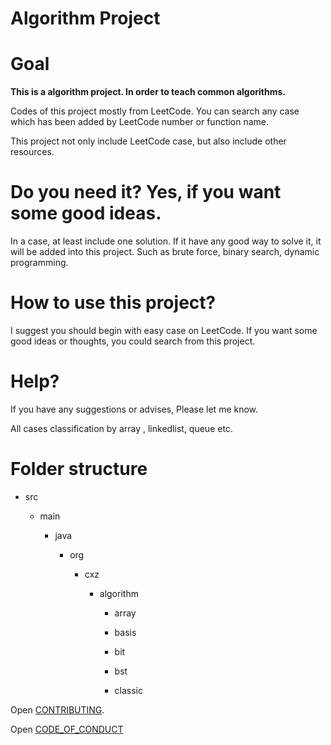 # Algorithm Project
# Goal

**This is a algorithm project.  In order to teach  common algorithms.**



Codes of this project mostly from LeetCode. You can search any case which has been added by LeetCode number or function name.



This project not only include LeetCode case, but also include other resources.





# Do you need it? Yes, if you want some good ideas.

In a case, at least include one solution.  If it have any good way to solve it, it will be added into this project. Such as brute force, binary search, dynamic programming.



# How to use this project?

I suggest you should begin with easy case on LeetCode. If you want some good ideas or thoughts, you could search from this project.



# Help?

If you have any suggestions or advises, Please let me know.

 

All cases classification by array , linkedlist, queue etc.



# Folder structure

* src

  * main

    * java

      * org

        * cxz

          * algorithm

            * array

            * basis

            * bit

            * bst

            * classic

              





Open [CONTRIBUTING](https://github.com/thunderzhi/Algorithm/blob/master/CONTRIBUTING.md).

Open [CODE_OF_CONDUCT](https://github.com/thunderzhi/Algorithm/blob/master/CODE_OF_CONDUCT.md) 













